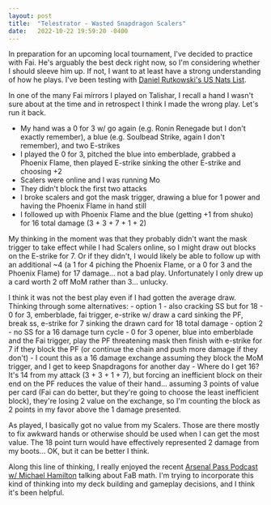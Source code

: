 ```yaml
---
layout: post
title:  "Telestrator - Wasted Snapdragon Scalers" 
date:   2022-10-22 19:59:20 -0400
---
```


In preparation for an upcoming local tournament, I've decided to practice with Fai. He's arguably the best deck right now, so I'm considering whether I should sleeve him up. If not, I want to at least have a strong understanding of how he plays. I've been testing with [Daniel Rutkowski's US Nats List](https://fabtcg.com/decklists/daniel-rutkowski-fai-deck---united-states-national-championship-092322/).

In one of the many Fai mirrors I played on Talishar, I recall a hand I wasn't sure about at the time and in retrospect I think I made the wrong play. Let's run it back. 

- My hand was a 0 for 3 w/ go again (e.g. Ronin Renegade but I don't exactly remember), a blue (e.g. Soulbead Strike, again I don't remember), and two E-strikes
- I played the 0 for 3, pitched the blue into emberblade, grabbed a Phoenix Flame, then played E-strike sinking the other E-strike and choosing +2
- Scalers were online and I was running Mo
- They didn't block the first two attacks
- I broke scalers and got the mask trigger, drawing a blue for 1 power and having the Phoenix Flame in hand still
- I followed up with Phoenix Flame and the blue (getting +1 from shuko) for 16 total damage (3 + 3 + 7 + 1 + 2)

My thinking in the moment was that they probably didn't want the mask trigger to take effect while I had Scalers online, so I might draw out blocks on the E-strike for 7. Or if they didn't, I would likely be able to follow up with an additional ~4 (a 1 for 4 piching the Phoenix Flame, or a 0 for 3 and the Phoenix Flame) for 17 damage... not a bad play. Unfortunately I only drew up a card worth 2 off MoM rather than 3... unlucky. 

I think it was not the best play even if I had gotten the average draw. Thinking through some alternatives:
	- option 1 - also cracking SS but for 18
		- 0 for 3, emberblade, fai trigger, e-strike w/ draw a card sinking the PF, break ss, e-strike for 7 sinking the drawn card for 18 total damage
	- option 2 - no SS for a 16 damage turn cycle
		- 0 for 3 opener, blue into emberblade and the Fai trigger, play the PF threatening mask then finish with e-strike for 7 if they block the PF (or continue the chain and push more damage if they don't)
		- I count this as a 16 damage exchange assuming they block the MoM trigger, and I get to keep Snapdragons for another day
		- Where do I get 16? It's 14 from my attack (3 + 3 + 1 + 7), but forcing an inefficient block on their end on the PF reduces the value of their hand... assuming 3 points of value per card (Fai can do better, but they're going to choose the least inefficient block), they're losing 2 value on the exchange, so I'm counting the block as 2 points in my favor above the 1 damage presented.

As played, I basically got no value from my Scalers. Those are there mostly to fix awkward hands or otherwise should be used when I can get the most value. The 18 point turn would have effectively represented 2 damage from my boots... OK, but it can be better I think. 

Along this line of thinking, I really enjoyed the recent [Arsenal Pass Podcast w/ Michael Hamilton](https://podcasts.apple.com/au/podcast/arsenal-pass-ep80-math-with-michael/id1564283250?i=1000583352667) talking about FaB math. I'm trying to incorporate this kind of thinking into my deck building and gameplay decisions, and I think it's been helpful.
